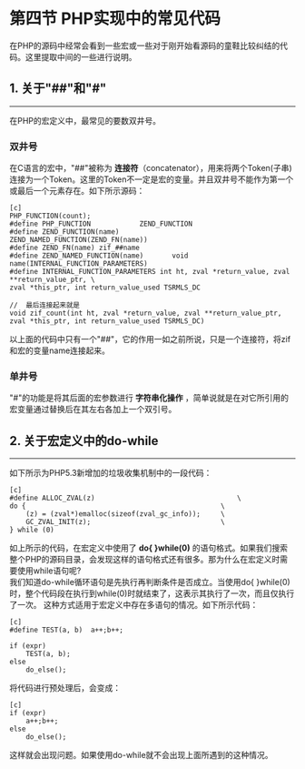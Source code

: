# 第四节 PHP实现中的常见代码
在PHP的源码中经常会看到一些宏或一些对于刚开始看源码的童鞋比较纠结的代码。这里提取中间的一些进行说明。
## 1. 关于"##"和"#"
***
在PHP的宏定义中，最常见的要数双井号。
### **双井号**
在C语言的宏中，"##"被称为 **连接符**（concatenator），用来将两个Token(子串)连接为一个Token。这里的Token不一定是宏的变量。并且双井号不能作为第一个或最后一个元素存在。如下所示源码：


    [c]
    PHP_FUNCTION(count);
    #define PHP_FUNCTION			ZEND_FUNCTION
    #define ZEND_FUNCTION(name)				ZEND_NAMED_FUNCTION(ZEND_FN(name))
    #define ZEND_FN(name) zif_##name
    #define ZEND_NAMED_FUNCTION(name)		void name(INTERNAL_FUNCTION_PARAMETERS)
    #define INTERNAL_FUNCTION_PARAMETERS int ht, zval *return_value, zval **return_value_ptr, \
    zval *this_ptr, int return_value_used TSRMLS_DC

    //  最后连接起来就是
    void zif_count(int ht, zval *return_value, zval **return_value_ptr, zval *this_ptr, int return_value_used TSRMLS_DC)

以上面的代码中只有一个"##"，它的作用一如之前所说，只是一个连接符，将zif和宏的变量name连接起来。

### **单井号**
"#"的功能是将其后面的宏参数进行 **字符串化操作** ，简单说就是在对它所引用的宏变量通过替换后在其左右各加上一个双引号。

  
## 2. 关于宏定义中的do-while
***
如下所示为PHP5.3新增加的垃圾收集机制中的一段代码：

    [c]
    #define ALLOC_ZVAL(z) 									\
	do {												\
		(z) = (zval*)emalloc(sizeof(zval_gc_info));		\
		GC_ZVAL_INIT(z);								\
	} while (0)

如上所示的代码，在宏定义中使用了 **do{ }while(0)** 的语句格式。如果我们搜索整个PHP的源码目录，会发现这样的语句格式还有很多。那为什么在宏定义时需要使用while语句呢?  
我们知道do-while循环语句是先执行再判断条件是否成立。当使用do{ }while(0)时，整个代码段在执行到while(0)时就结束了，这表示其执行了一次，而且仅执行了一次。
这种方式适用于宏定义中存在多语句的情况。如下所示代码：  

    [c]
    #define TEST(a, b)  a++;b++;

    if (expr)
        TEST(a, b);
    else
        do_else();

将代码进行预处理后，会变成：

    [c]
    if (expr)
        a++;b++;
    else
        do_else();

这样就会出现问题。如果使用do-while就不会出现上面所遇到的这种情况。

